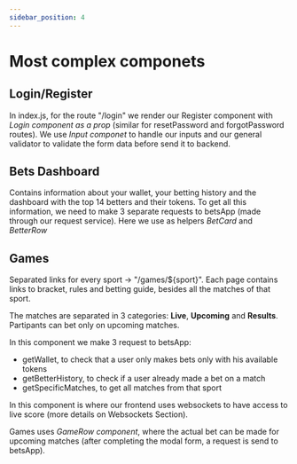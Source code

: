 ```yaml
---
sidebar_position: 4
---
```


# Most complex componets

## Login/Register

In index.js, for the route "/login" we render our Register component with *Login component as a prop* (similar for resetPassword and forgotPassword routes). We use *Input componet* to handle our inputs and our general validator to validate the form data before send it to backend.

## Bets Dashboard

Contains information about your wallet, your betting history and the dashboard with the top 14 betters and their tokens. To get all this information, we need to make 3 separate requests to betsApp (made through our request service). Here we use as helpers *BetCard* and *BetterRow*

## Games

Separated links for every sport -> "/games/${sport}".
Each page contains links to bracket, rules and betting guide, besides all the matches of that sport.

The matches are separated in 3 categories: **Live**, **Upcoming** and **Results**. Partipants can bet only on upcoming matches.

In this component we make 3 request to betsApp:

- getWallet, to check that a user only makes bets only with his available tokens
- getBetterHistory, to check if a user already made a bet on a match
- getSpecificMatches, to get all matches from that sport

In this component is where our frontend uses websockets to have access to live score (more details on Websockets Section). 

Games uses *GameRow component*, where the actual bet can be made for upcoming matches (after completing the modal form, a request is send to betsApp).

